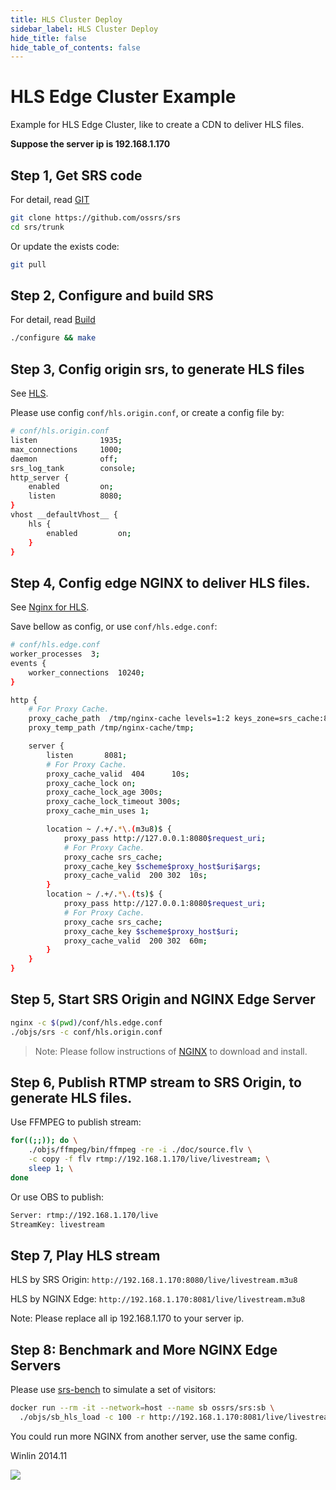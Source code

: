 ```yaml
---
title: HLS Cluster Deploy
sidebar_label: HLS Cluster Deploy
hide_title: false
hide_table_of_contents: false
---
```


# HLS Edge Cluster Example

Example for HLS Edge Cluster, like to create a CDN to deliver HLS files.

**Suppose the server ip is 192.168.1.170**

## Step 1, Get SRS code

For detail, read [GIT](./git)

```bash
git clone https://github.com/ossrs/srs
cd srs/trunk
```

Or update the exists code:

```bash
git pull
```

## Step 2, Configure and build SRS

For detail, read [Build](./install)

```bash
./configure && make
```

## Step 3, Config origin srs, to generate HLS files

See [HLS](./delivery-hls).

Please use config `conf/hls.origin.conf`, or create a config file by:

```bash
# conf/hls.origin.conf
listen              1935;
max_connections     1000;
daemon              off;
srs_log_tank        console;
http_server {
    enabled         on;
    listen          8080;
}
vhost __defaultVhost__ {
    hls {
        enabled         on;
    }
}
```

## Step 4, Config edge NGINX to deliver HLS files.

See [Nginx for HLS](./nginx-for-hls).

Save bellow as config, or use `conf/hls.edge.conf`:

```bash
# conf/hls.edge.conf
worker_processes  3;
events {
    worker_connections  10240;
}

http {
    # For Proxy Cache.
    proxy_cache_path  /tmp/nginx-cache levels=1:2 keys_zone=srs_cache:8m max_size=1000m inactive=600m;
    proxy_temp_path /tmp/nginx-cache/tmp; 

    server {
        listen       8081;
        # For Proxy Cache.
        proxy_cache_valid  404      10s;
        proxy_cache_lock on;
        proxy_cache_lock_age 300s;
        proxy_cache_lock_timeout 300s;
        proxy_cache_min_uses 1;

        location ~ /.+/.*\.(m3u8)$ {
            proxy_pass http://127.0.0.1:8080$request_uri;
            # For Proxy Cache.
            proxy_cache srs_cache;
            proxy_cache_key $scheme$proxy_host$uri$args;
            proxy_cache_valid  200 302  10s;
        }
        location ~ /.+/.*\.(ts)$ {
            proxy_pass http://127.0.0.1:8080$request_uri;
            # For Proxy Cache.
            proxy_cache srs_cache;
            proxy_cache_key $scheme$proxy_host$uri;
            proxy_cache_valid  200 302  60m;
        }
    }
}
```

## Step 5, Start SRS Origin and NGINX Edge Server

```bash
nginx -c $(pwd)/conf/hls.edge.conf
./objs/srs -c conf/hls.origin.conf
```

> Note: Please follow instructions of [NGINX](https://nginx.org/) to download and install.

## Step 6, Publish RTMP stream to SRS Origin, to generate HLS files.

Use FFMPEG to publish stream:

```bash
for((;;)); do \
    ./objs/ffmpeg/bin/ffmpeg -re -i ./doc/source.flv \
    -c copy -f flv rtmp://192.168.1.170/live/livestream; \
    sleep 1; \
done
```

Or use OBS to publish:

```bash
Server: rtmp://192.168.1.170/live
StreamKey: livestream
```

## Step 7, Play HLS stream

HLS by SRS Origin: `http://192.168.1.170:8080/live/livestream.m3u8`

HLS by NGINX Edge: `http://192.168.1.170:8081/live/livestream.m3u8`

Note: Please replace all ip 192.168.1.170 to your server ip.

## Step 8: Benchmark and More NGINX Edge Servers

Please use [srs-bench](https://github.com/ossrs/srs-bench#usage) to simulate a set of visitors:

```bash
docker run --rm -it --network=host --name sb ossrs/srs:sb \
  ./objs/sb_hls_load -c 100 -r http://192.168.1.170:8081/live/livestream.m3u8
```

You could run more NGINX from another server, use the same config.

Winlin 2014.11

![](https://ossrs.net/gif/v1/sls.gif?site=ossrs.io&path=/lts/doc-en-5/doc/sample-hls-cluster)


